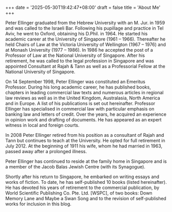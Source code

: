 +++
date = '2025-05-30T19:42:47+08:00'
draft = false
title = 'About Me'
+++

	
Peter Ellinger graduated from the Hebrew University with an M. Jur. in 1959 and was called to the Israeli Bar. Following his pupillage and practice in Tel Aviv, he went to Oxford, obtaining his D.Phil. in 1964. He started his academic career at the University of Singapore (1961 – 1966).  Thereafter he held Chairs of Law at the Victoria University of Wellington (1967 – 1976) and at Monash University (1977 – 1986). In 1986 he accepted the post of a Professor of Law at the National University of Singapore.  After his retirement, he was called to the legal profession in Singapore and was appointed Consultant at Rajah & Tann as well as a Professorial Fellow at the National University of Singapore. 

On 14 September 1998, Peter Ellinger was constituted an Emeritus Professor. During his long academic career, he has published books, chapters in leading commercial law texts and numerous articles in regional law reviews as well as in the United Kingdom, Australasia, North America and in Europe. A list of his publications is set out hereinafter. Professor Ellinger has specialised in commercial law with particular emphasis on banking law and letters of credit.  Over the years, he acquired an experience in opinion work and drafting of documents. He has appeared as an expert witness in local and foreign courts.

In 2008 Peter Ellinger retired from his position as a consultant of Rajah and Tann but continues to teach at the University. He opted for full retirement in July 2012. At the beginning of 1911 his wife, whom he had married in 1963, passed away after a prolonged illness.

Peter Ellinger has continued to reside at the family home in Singapore and is a member of the Jacob Balas Jewish Centre (with its Synagogue).

Shortly after his return to Singapore, he embarked on writing essays and works of fiction. To date, he has self-published 10 books (listed hereinafter). He has devoted his years of retirement to the commercial publication, by World Scientific Publishing Co. Pte. Ltd. [WSPC], of two books: Down Memory Lane and Maybe a Swan Song and to the revision of self-published works for inclusion in this blog.  